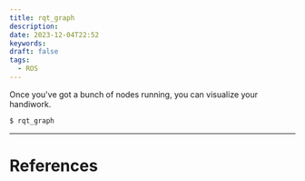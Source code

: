 ```yaml
---
title: rqt_graph
description: 
date: 2023-12-04T22:52
keywords: 
draft: false
tags:
  - ROS
---
```

Once you've got a bunch of nodes running, you can visualize your handiwork.

```bash
$ rqt_graph
```

---
# References
